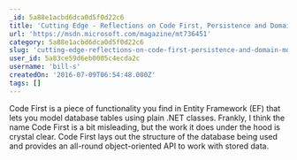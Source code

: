```yaml
---
_id: 5a88e1acbd6dca0d5f0d22c6
title: 'Cutting Edge - Reflections on Code First, Persistence and Domain Modeling'
url: 'https://msdn.microsoft.com/magazine/mt736451'
category: 5a88e1acbd6dca0d5f0d22c6
slug: 'cutting-edge-reflections-on-code-first-persistence-and-domain-modeling'
user_id: 5a83ce59d6eb0005c4ecda2c
username: 'bill-s'
createdOn: '2016-07-09T06:54:48.000Z'
tags: []
---
```


Code First is a piece of functionality you find in Entity Framework (EF) that lets you model database tables using plain .NET classes. Frankly, I think the name Code First is a bit misleading, but the work it does under the hood is crystal clear. Code First lays out the structure of the database being used and provides an all-round object-oriented API to work with stored data.

